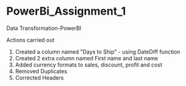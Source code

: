 # PowerBi_Assignment_1
Data Transformation-PowerBI

Actions carried out 
1. Created a column named "Days to Ship" - using DateDiff function
2. Created 2 extra column named First name and last name
3. Added currency formats to sales, discount, profit and cost
4. Removed Duplicates
5. Corrected Headers

